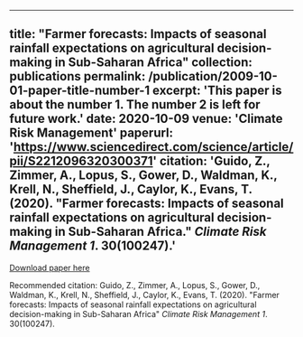 ---
title: "Farmer forecasts: Impacts of seasonal rainfall expectations on agricultural decision-making in Sub-Saharan Africa"
collection: publications
permalink: /publication/2009-10-01-paper-title-number-1
excerpt: 'This paper is about the number 1. The number 2 is left for future work.'
date: 2020-10-09
venue: 'Climate Risk Management'
paperurl: 'https://www.sciencedirect.com/science/article/pii/S2212096320300371'
citation: 'Guido, Z., Zimmer, A., Lopus, S., Gower, D., Waldman, K., Krell, N., Sheffield, J., Caylor, K., Evans, T. (2020). &quot;Farmer forecasts: Impacts of seasonal rainfall expectations on agricultural decision-making in Sub-Saharan Africa.&quot; <i>Climate Risk Management 1</i>. 30(100247).'
--
[Download paper here](http://academicpages.github.io/files/paper1.pdf)

Recommended citation: Guido, Z., Zimmer, A., Lopus, S., Gower, D., Waldman, K., Krell, N., Sheffield, J., Caylor, K., Evans, T. (2020). "Farmer forecasts: Impacts of seasonal rainfall expectations on agricultural decision-making in Sub-Saharan Africa" <i>Climate Risk Management 1</i>. 30(100247).
